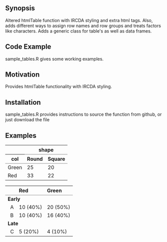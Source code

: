 ## Synopsis

Altered htmlTable function with IRCDA styling and extra html tags. Also, adds different ways to assign row names and row groups and treats factors like characters. Adds a generic class for table's as well as data frames.

## Code Example

sample_tables.R gives some working examples.

## Motivation

Provides htmlTable functionality with IRCDA styling.

## Installation

sample_tables.R provides instructions to source the function from github, or just download the file

## Examples 

<table>
<thead class=tirc_head>
<tr>
<th style='border-top: 2px solid grey;'></th>
<th colspan='2' style='border-bottom: 1px solid grey; border-top: 2px solid grey;'>shape</th>
</tr>
<tr>
<th style='border-bottom: 1px solid grey; '>col</th>
<th style='border-bottom: 1px solid grey; text-align: left;'>Round</th>
<th style='border-bottom: 1px solid grey; text-align: left;'>Square</th>
</tr>
</thead><tbody>
<tr >
<td style='text-align: left;'>Green</td>
<td style='text-align: left;'>25</td>
<td style='text-align: left;'>20</td>
</tr>
<tr >
<td style='border-bottom: 2px solid grey; text-align: left;'>Red</td>
<td style='border-bottom: 2px solid grey; text-align: left;'>33</td>
<td style='border-bottom: 2px solid grey; text-align: left;'>22</td>
</tr>
</tbody>
</table>

<table>
<thead class=tirc_head>
<tr>
<th style='border-bottom: 1px solid grey; border-top: 2px solid grey;'>&nbsp;</th>
<th style='border-bottom: 1px solid grey; border-top: 2px solid grey; text-align: left;'>Red</th>
<th style='border-bottom: 1px solid grey; border-top: 2px solid grey; text-align: left;'>Green</th>
</tr>
</thead><tbody>
<tr><td class='rgHead' colspan='3' style='font-weight: bold;'>Early</td></tr>
<tr >
<td style='padding-left:16px; text-align: left;'>A</td>
<td style='text-align: left;'>10 (40%)</td>
<td style='text-align: left;'>20 (50%)</td>
</tr>
<tr >
<td class='subLast' style='padding-left:16px; text-align: left;'>B</td>
<td class='subLast' style='text-align: left;'>10 (40%)</td>
<td class='subLast' style='text-align: left;'>16 (40%)</td>
</tr>
<tr><td class='rgHead' colspan='3' style='font-weight: bold; '>Late</td></tr>
<tr >
<td class='subLast' style='padding-left:16px; border-bottom: 2px solid grey; text-align: left;'>C</td>
<td class='subLast' style='border-bottom: 2px solid grey; text-align: left;'>5 (20%)</td>
<td class='subLast' style='border-bottom: 2px solid grey; text-align: left;'>4 (10%)</td>
</tr>
</tbody>
</table>